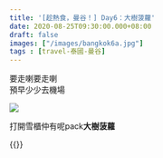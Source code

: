 ```yaml
---
title: '[趁熱食，曼谷！] Day6：大樹菠蘿'
date: 2020-08-25T09:30:00.000+08:00
draft: false
images: ["/images/bangkok6a.jpg"]
tags : [travel-泰國-曼谷]
---
```


要走喇要走喇  
預早少少去機場  

![](/images/bangkok6a.jpg)

打開雪櫃仲有呢pack**大樹菠蘿**  


{{<bangkok>}}
